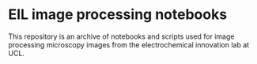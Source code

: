 # EIL image processing notebooks
This repository is an archive of notebooks and scripts used for image processing microscopy images from the electrochemical innovation lab at UCL.
